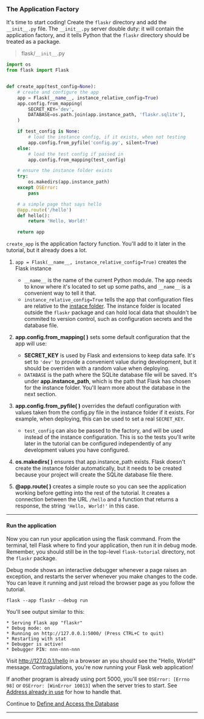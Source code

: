 ### The Application Factory

It's time to start coding! Create the `flaskr` directory and add the `__init__.py` file. The `__init__.py` server double duty: it will contain the application factory, and it tells Python that the `flaskr` directory should be treated as a package.

> flask/`__init__`.py

```Python
import os
from flask import Flask


def create_app(test_config=None):
    # create and configure the app
    app = Flask(__name__, instance_relative_config=True)
    app.config.from_mapping(
        SECRET_KEY='dev',
        DATABASE=os.path.join(app.instance_path, 'flaskr.sqlite'),
    )

    if test_config is None:
        # load the instance config, if it exists, when not testing
        app.config.from_pyfile('config.py', silent=True)
    else:
        # load the test config if passed in
        app.config.from_mapping(test_config)

    # ensure the instance folder exists
    try:
        os.makedirs(app.instance_path)
    except OSError:
        pass

    # a simple page that says hello
    @app.route('/hello')
    def hello():
        return 'Hello, World!'

    return app
```

`create_app` is the application factory function. You'll add to it later in the tutorial, but it already does a lot.

1. `app = Flask(__name__, instance_relative_config=True)` creates the Flask instance
    + `__name__` is the name of the current Python module. The app needs to know where it's located to set up some paths, and `__name__` is a convenient way to tell it that.
    + `instance_relative_config=True` tells the app that configuration files are relative to the [instace folder](). The instance folder is located outside the `flaskr` package and can hold local data that shouldn't be commited to version control, such as configuration secrets and the database file.

2. **app.config.from_mapping( )** sets some default configuration that the app will use:
    + **SECRET_KEY** is used by Flask and extensions to keep data safe. It's set to `'dev'` to provide a convenient value during development, but it should be overriden with a random value when deploying.
    + `DATABASE` is the path where the SQLite database file will be saved. It's under **app.instance_path**, which is the path that Flask has chosen for the instance folder. You'll learn more about the database in the next section.

3.  **app.config.from_pyfile( )** overrides the defautl configuration with values taken from the config.py file in the instance folder if it exists. For example, when deploying, this can be used to set a real `SECRET_KEY`.
    + `test_config` can also be passed to the factory, and will be used instead of the instance configuration. This is so the tests you'll write later in the tutorial can be configured independently of any development values you have configured. 

4. **os.makedirs( )** ensures that app.instance_path exists. Flask doesn't create the instance folder automatically, but it needs to be created because your project will create the SQLite database file there.

5. **@app.route( )** creates a simple route so you can see the application working before getting into the rest of the tutorial. It creates a connection between the URL `/hello` and a function that returns a response, the string `'Hello, World!'` in this case.

----
#### Run the application

Now you can run your application using the flask command. From the terminal, tell Flask where to find your application, then run it in debug mode. Remember, you should still be in the top-level `flask-tutorial` directory, not the `flaskr` package.

Debug mode shows an interactive debugger whenever a page raises an exception, and restarts the server whenever you make changes to the code. You can leave it running and just reload the browser page as you follow the tutorial.

`flask --app flaskr --debug run`

You'll see output similar to this:

```
* Serving Flask app "flaskr"
* Debug mode: on
* Running on http://127.0.0.1:5000/ (Press CTRL+C to quit)
* Restarting with stat
* Debugger is active!
* Debugger PIN: nnn-nnn-nnn
```

Visit http://127.0.0.1/hello in a browser an you should see the "Hello, World!" message. Contragulations, you're now running your Flask web application!

If another program is already using port 5000, you'll see `OSError: [Errno 98]` or `OSError: [WinError 10013]` when the server tries to start. See [Address already in use]() for how to handle that.

Continue to [Define and Access the Database]()

----
